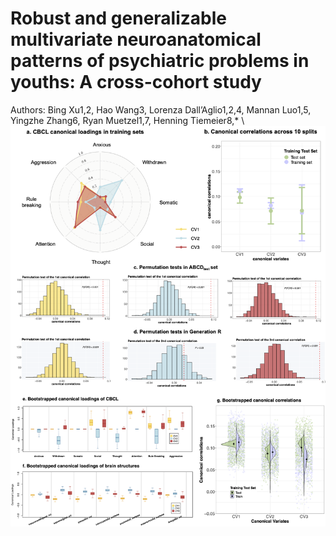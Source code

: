# Robust and generalizable multivariate neuroanatomical patterns of psychiatric problems in youths: A cross-cohort study
Authors: Bing Xu1,2, Hao Wang3, Lorenza Dall’Aglio1,2,4, Mannan Luo1,5, Yingzhe Zhang6, Ryan Muetzel1,7, Henning Tiemeier8,* \\
![alt text](https://github.com/EstellaHsu/estellahsu.github.io/blob/main/Figure1.png?raw=true)





